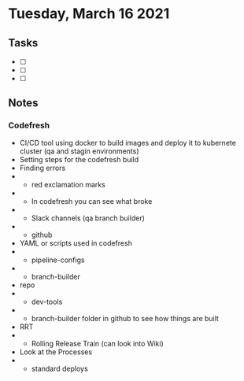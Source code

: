 # Tuesday, March 16 2021

## Tasks
- [ ]
- [ ]
- [ ]
## Notes
### Codefresh
* CI/CD tool using docker to build images and deploy it to kubernete cluster (qa and stagin environments)
* Setting steps for the codefresh build
* Finding errors
* * red exclamation marks
* * In codefresh you can see what broke
* * Slack channels (qa branch builder)
* * github
* YAML or scripts used in codefresh
* * pipeline-configs
* * branch-builder
* repo
* * dev-tools
* * branch-builder folder in github to see how things are built
* RRT
* * Rolling Release Train (can look into Wiki)
* Look at the Processes
* * standard deploys